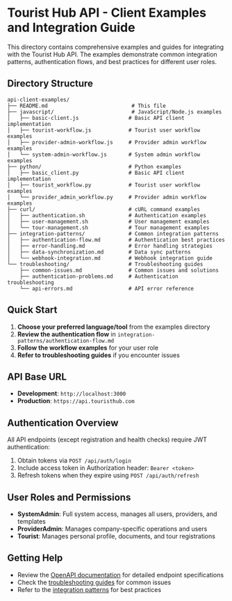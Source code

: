 # Tourist Hub API - Client Examples and Integration Guide

This directory contains comprehensive examples and guides for integrating with the Tourist Hub API. The examples demonstrate common integration patterns, authentication flows, and best practices for different user roles.

## Directory Structure

```
api-client-examples/
├── README.md                           # This file
├── javascript/                         # JavaScript/Node.js examples
│   ├── basic-client.js                # Basic API client implementation
│   ├── tourist-workflow.js            # Tourist user workflow examples
│   ├── provider-admin-workflow.js     # Provider admin workflow examples
│   └── system-admin-workflow.js       # System admin workflow examples
├── python/                            # Python examples
│   ├── basic_client.py                # Basic API client implementation
│   ├── tourist_workflow.py            # Tourist user workflow examples
│   └── provider_admin_workflow.py     # Provider admin workflow examples
├── curl/                              # cURL command examples
│   ├── authentication.sh              # Authentication examples
│   ├── user-management.sh             # User management examples
│   └── tour-management.sh             # Tour management examples
├── integration-patterns/              # Common integration patterns
│   ├── authentication-flow.md         # Authentication best practices
│   ├── error-handling.md              # Error handling strategies
│   ├── data-synchronization.md        # Data sync patterns
│   └── webhook-integration.md         # Webhook integration guide
└── troubleshooting/                   # Troubleshooting guides
    ├── common-issues.md               # Common issues and solutions
    ├── authentication-problems.md     # Authentication troubleshooting
    └── api-errors.md                  # API error reference
```

## Quick Start

1. **Choose your preferred language/tool** from the examples directory
2. **Review the authentication flow** in `integration-patterns/authentication-flow.md`
3. **Follow the workflow examples** for your user role
4. **Refer to troubleshooting guides** if you encounter issues

## API Base URL

- **Development**: `http://localhost:3000`
- **Production**: `https://api.touristhub.com`

## Authentication Overview

All API endpoints (except registration and health checks) require JWT authentication:

1. Obtain tokens via `POST /api/auth/login`
2. Include access token in Authorization header: `Bearer <token>`
3. Refresh tokens when they expire using `POST /api/auth/refresh`

## User Roles and Permissions

- **SystemAdmin**: Full system access, manages all users, providers, and templates
- **ProviderAdmin**: Manages company-specific operations and users
- **Tourist**: Manages personal profile, documents, and tour registrations

## Getting Help

- Review the [OpenAPI documentation](http://localhost:3000/api-docs) for detailed endpoint specifications
- Check the [troubleshooting guides](./troubleshooting/) for common issues
- Refer to the [integration patterns](./integration-patterns/) for best practices